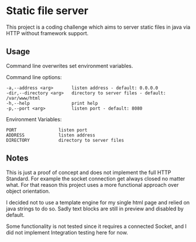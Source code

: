 # Static file server

This project is a coding challenge which aims to server static files in java via HTTP without framework support.

## Usage

Command line overwrites set environment variables.

Command line options: 

```
-a,--address <arg>       listen address - default: 0.0.0.0
-dir,--directory <arg>   directory to server files - default: /var/www/html
-h,--help                print help
-p,--port <arg>          listen port - default: 8080
```

Environment Variables:
```
PORT                listen port
ADDRESS             listen address
DIRECTORY           directory to server files
```

## Notes

This is just a proof of concept and does not implement the full HTTP Standard. For example the socket connection get
always closed no matter what. For that reason this project uses a more functional approach over object orientation.

I decided not to use a template engine for my single html page and relied on java strings to do so.
Sadly text blocks are still in preview and disabled by default.

Some functionality is not tested since it requires a connected Socket, and I did not implement Integration testing here for now.  
